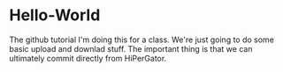 # Hello-World
The github tutorial
I'm doing this for a class.
We're just going to do some basic upload and downlad stuff.
The important thing is that we can ultimately commit directly from HiPerGator.
